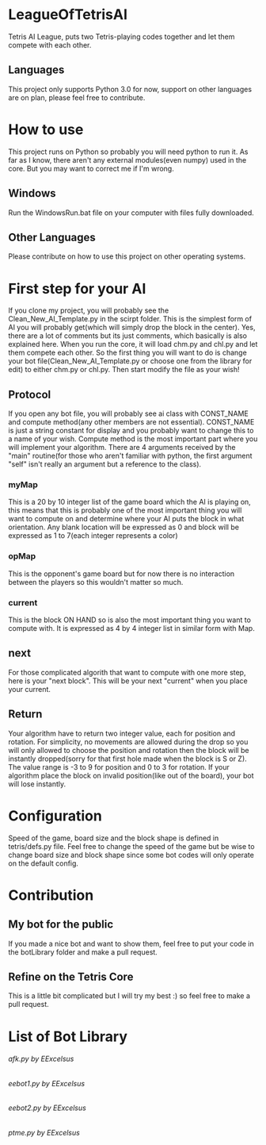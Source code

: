 # LeagueOfTetrisAI
Tetris AI League, puts two Tetris-playing codes together and let them compete with each other.
## Languages
This project only supports Python 3.0 for now, support on other languages are on plan, please feel free to contribute.
# How to use
This project runs on Python so probably you will need python to run it. As far as I know, there aren't any external modules(even numpy) used in the core. But you may want to correct me if I'm wrong.
## Windows
Run the WindowsRun.bat file on your computer with files fully downloaded.
## Other Languages
Please contribute on how to use this project on other operating systems.
# First step for your AI
If you clone my project, you will probably see the Clean_New_AI_Template.py in the scirpt folder. This is the simplest form of AI you will probably get(which will simply drop the block in the center). Yes, there are a lot of comments but its just comments, which basically is also explained here. When you run the core, it will load chm.py and chl.py and let them compete each other. So the first thing you will want to do is change your bot file(Clean_New_AI_Template.py or choose one from the library for edit) to either chm.py or chl.py. Then start modify the file as your wish!
## Protocol
If you open any bot file, you will probably see ai class with CONST_NAME and compute method(any other members are not essential). CONST_NAME is just a string constant for display and you probably want to change this to a name of your wish. Compute method is the most important part where you will implement your algorithm. There are 4 arguments received by the "main" routine(for those who aren't familiar with python, the first argument "self" isn't really an argument but a reference to the class).
### myMap
This is a 20 by 10 integer list of the game board which the AI is playing on, this means that this is probably one of the most important thing you will want to compute on and determine where your AI puts the block in what orientation. Any blank location will be expressed as 0 and block will be expressed as 1 to 7(each integer represents a color)
### opMap
This is the opponent's game board but for now there is no interaction between the players so this wouldn't matter so much.
### current
This is the block ON HAND so is also the most important thing you want to compute with. It is expressed as 4 by 4 integer list in similar form with Map.
## next
For those complicated algorith that want to compute with one more step, here is your "next block". This will be your next "current" when you place your current.
## Return
Your algorithm have to return two integer value, each for position and rotation. For simplicity, no movements are allowed during the drop so you will only allowed to choose the position and rotation then the block will be instantly dropped(sorry for that first hole made when the block is S or Z). The value range is -3 to 9 for position and 0 to 3 for rotation. If your algorithm place the block on invalid position(like out of the board), your bot will lose instantly.
# Configuration
Speed of the game, board size and the block shape is defined in tetris/defs.py file. Feel free to change the speed of the game but be wise to change board size and block shape since some bot codes will only operate on the default config.
# Contribution
## My bot for the public
If you made a nice bot and want to show them, feel free to put your code in the botLibrary folder and make a pull request. 
## Refine on the Tetris Core
This is a little bit complicated but I will try my best :) so feel free to make a pull request.
# List of Bot Library
###### afk.py by EExcelsus
###### eebot1.py by EExcelsus
###### eebot2.py by EExcelsus
###### ptme.py by EExcelsus

